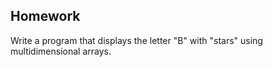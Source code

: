## Homework

Write a program that displays the letter "B" with "stars" using multidimensional arrays.